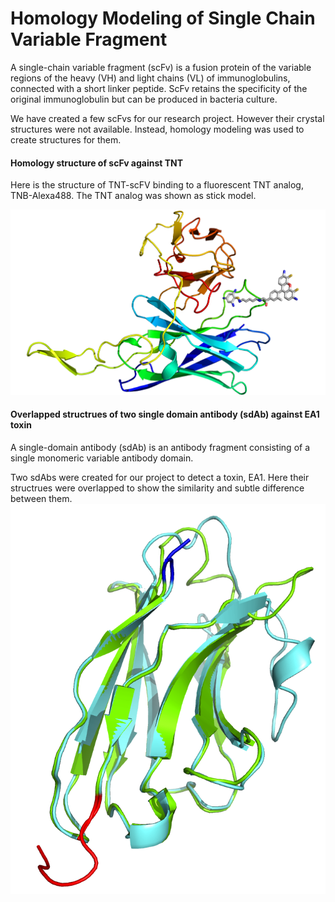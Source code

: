 # Homology Modeling of Single Chain Variable Fragment

A single-chain variable fragment (scFv) is a fusion protein of the variable regions of the heavy (VH) and light chains (VL) of immunoglobulins, connected with a short linker peptide. ScFv retains the specificity of the original immunoglobulin but can be produced in bacteria culture. 

We have created a few scFvs for our research project. However their crystal structures were not available. Instead, homology modeling was used to create structures for them.

#### Homology structure of scFv against TNT 
Here is the structure of TNT-scFV binding to a fluorescent TNT analog, TNB-Alexa488. The TNT analog was shown as stick model.

![ScFv-TNB-AF488](Proteins/scFv03-TNBAF488.png)

#### Overlapped structrues of two single domain antibody (sdAb) against EA1 toxin
A single-domain antibody (sdAb) is an antibody fragment consisting of a single monomeric variable antibody domain.

Two sdAbs were created for our project to detect a toxin, EA1. Here their structrues were overlapped to show the similarity and subtle difference between them.
![sdAB-Aligned](Proteins/sdAb_aligned.png)